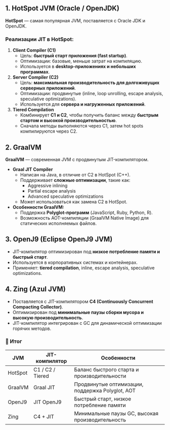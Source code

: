 ## 1. **HotSpot JVM (Oracle / OpenJDK)**
**HotSpot** — самая популярная JVM, поставляется с Oracle JDK и OpenJDK.
### Реализации JIT в HotSpot:
1. **Client Compiler (C1)**
    - Цель: **быстрый старт приложения (fast startup)**.
    - Оптимизации: базовые, меньше затрат на компиляцию.
    - Используется в **desktop-приложениях и небольших программах**.
2. **Server Compiler (C2)**
    - Цель: **максимальная производительность для долгоживущих серверных приложений**.
    - Оптимизации: продвинутые (inline, loop unrolling, escape analysis, speculative optimizations).
    - Используется для **сервера и нагруженных приложений**.
3. **Tiered Compilation**
    - Комбинирует **C1 и C2**, чтобы получить баланс между **быстрым стартом и высокой производительностью**.
    - Сначала методы выполняются через C1, затем hot spots компилируются через C2.
## 2. **GraalVM**
**GraalVM** — современная JVM с продвинутым JIT-компилятором.
- **Graal JIT Compiler**
    - Написан на Java, в отличие от C2 в HotSpot (C++).
    - Поддерживает **сложные оптимизации**, такие как:
        - Aggressive inlining
        - Partial escape analysis
        - Advanced speculative optimizations
    - Может использоваться как замена C2 в HotSpot.
- **Особенности GraalVM:**
    - Поддержка **Polyglot-программ** (JavaScript, Ruby, Python, R).
    - Возможность AOT-компиляции (GraalVM Native Image) для статических исполняемых файлов.
## 3. **OpenJ9 (Eclipse OpenJ9 JVM)**
- JIT-компилятор оптимизирован под **низкое потребление памяти и быстрый старт**.
- Используется в корпоративных системах и контейнерах.
- Применяет: **tiered compilation**, inline, escape analysis, speculative optimizations.
## 4. **Zing (Azul JVM)**
- Поставляется с JIT-компилятором **C4 (Continuously Concurrent Compacting Collector)**.
- Оптимизирован под **минимальные паузы сборки мусора и высокую производительность**.
- JIT-компилятор интегрирован с GC для динамической оптимизации горячих методов.
### 🔹 Итог

|JVM|JIT-компилятор|Особенности|
|---|---|---|
|HotSpot|C1 / C2 / Tiered|Баланс быстрого старта и производительности|
|GraalVM|Graal JIT|Продвинутые оптимизации, поддержка Polyglot, AOT|
|OpenJ9|JIT OpenJ9|Быстрый старт, низкое потребление памяти|
|Zing|C4 + JIT|Минимальные паузы GC, высокая производительность|
